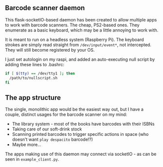 ## Barcode scanner daemon

This flask-socketIO-based daemon has been created to allow multiple apps to work with barcode scanners. The cheap, PS2-based ones. They enumerate as a basic keyboard, which may be a little annoying to work with.

It is meant to run on a headless system (Raspberry Pi). The keyboard strokes are simply read straight from `/dev/input/event*`, not intercepted. They will still become registered by your OS.

I just set autologin on my raspi, and added an auto-executing null script by adding these lines to .bashrc:

```bash
if [ $(tty) == /dev/tty1 ]; then
  /path/to/nullscript.sh
fi
```

## The app structure

The single, monolithic app would be the easiest way out, but I have a couple, distinct usages for the barcode scanner on my mind:

* The library system - most of the books have barcodes with their ISBNs
* Taking care of our soft-drink stock
* Scanning printed barcodes to trigger specific actions in space (who doesn't want `play despacito` barcode!?)
* Maybe more...

The apps making use of this daemon may connect via socketIO - as can be seen in `example_client.py`.
